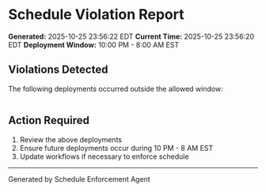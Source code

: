 # Schedule Violation Report

**Generated:** 2025-10-25 23:56:22 EDT
**Current Time:** 2025-10-25 23:56:20 EDT
**Deployment Window:** 10:00 PM - 8:00 AM EST

## Violations Detected

The following deployments occurred outside the allowed window:

```

```

## Action Required

1. Review the above deployments
2. Ensure future deployments occur during 10 PM - 8 AM EST
3. Update workflows if necessary to enforce schedule

---

Generated by Schedule Enforcement Agent
